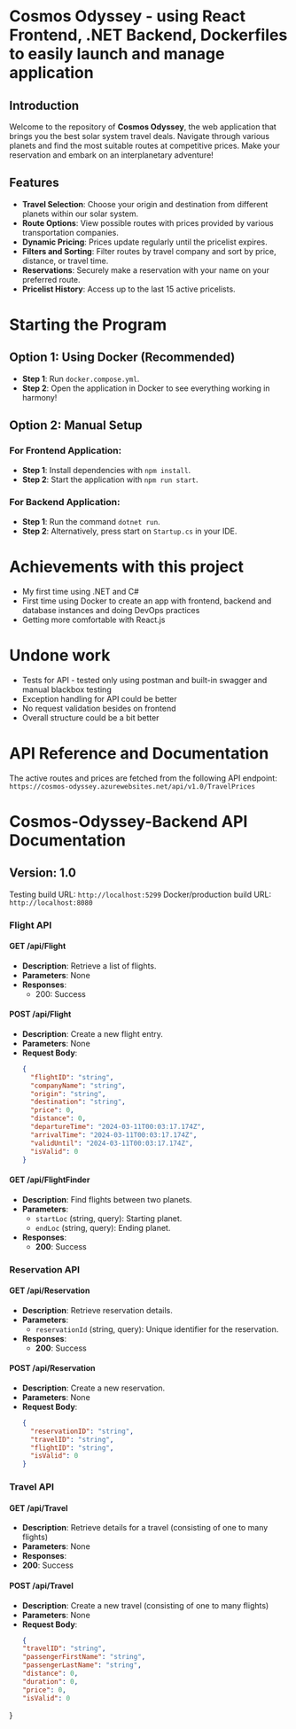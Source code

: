 # Cosmos Odyssey - using React Frontend, .NET Backend, Dockerfiles to easily launch and manage application

## Introduction

Welcome to the repository of **Cosmos Odyssey**, the web application that brings you the best solar system travel deals. Navigate through various planets and find the most suitable routes at competitive prices. Make your reservation and embark on an interplanetary adventure!

## Features

- **Travel Selection**: Choose your origin and destination from different planets within our solar system.
- **Route Options**: View possible routes with prices provided by various transportation companies.
- **Dynamic Pricing**: Prices update regularly until the pricelist expires.
- **Filters and Sorting**: Filter routes by travel company and sort by price, distance, or travel time.
- **Reservations**: Securely make a reservation with your name on your preferred route.
- **Pricelist History**: Access up to the last 15 active pricelists.

# Starting the Program

## Option 1: Using Docker (Recommended)
- **Step 1**: Run `docker.compose.yml`.
- **Step 2**: Open the application in Docker to see everything working in harmony!

## Option 2: Manual Setup
### For Frontend Application:
- **Step 1**: Install dependencies with `npm install`.
- **Step 2**: Start the application with `npm run start`.

### For Backend Application:
- **Step 1**: Run the command `dotnet run`.
- **Step 2**: Alternatively, press start on `Startup.cs` in your IDE.

# Achievements with this project
- My first time using .NET and C#
- First time using Docker to create an app with frontend, backend and database instances and doing DevOps practices
- Getting more comfortable with React.js
  
# Undone work 
- Tests for API - tested only using postman and built-in swagger and manual blackbox testing
- Exception handling for API could be better 
- No request validation besides on frontend
- Overall structure could be a bit better

# API Reference and Documentation

The active routes and prices are fetched from the following API endpoint:
`https://cosmos-odyssey.azurewebsites.net/api/v1.0/TravelPrices`

# Cosmos-Odyssey-Backend API Documentation

## Version: 1.0

Testing build URL: `http://localhost:5299`
Docker/production build URL: `http://localhost:8080`

### Flight API

#### GET /api/Flight
- **Description**: Retrieve a list of flights.
- **Parameters**: None
- **Responses**:
  - 200: Success

#### POST /api/Flight
- **Description**: Create a new flight entry.
- **Parameters**: None
- **Request Body**:
  ```json
  {
    "flightID": "string",
    "companyName": "string",
    "origin": "string",
    "destination": "string",
    "price": 0,
    "distance": 0,
    "departureTime": "2024-03-11T00:03:17.174Z",
    "arrivalTime": "2024-03-11T00:03:17.174Z",
    "validUntil": "2024-03-11T00:03:17.174Z",
    "isValid": 0
  }

#### GET /api/FlightFinder
- **Description**: Find flights between two planets.
- **Parameters**:
  - `startLoc` (string, query): Starting planet.
  - `endLoc` (string, query): Ending planet.
- **Responses**:
  - **200**: Success

### Reservation API

#### GET /api/Reservation
- **Description**: Retrieve reservation details.
- **Parameters**:
  - `reservationId` (string, query): Unique identifier for the reservation.
- **Responses**:
  - **200**: Success

#### POST /api/Reservation
- **Description**: Create a new reservation.
- **Parameters**: None
- **Request Body**:
  ```json
  {
    "reservationID": "string",
    "travelID": "string",
    "flightID": "string",
    "isValid": 0
  }
  
### Travel API

#### GET /api/Travel
- **Description**: Retrieve details for a travel (consisting of one to many flights)
- **Parameters**: None
- **Responses**:
- **200**: Success
    
#### POST /api/Travel
- **Description**: Create a new travel (consisting of one to many flights)
- **Parameters**: None
- **Request Body**:
  ```json
  {
  "travelID": "string",
  "passengerFirstName": "string",
  "passengerLastName": "string",
  "distance": 0,
  "duration": 0,
  "price": 0,
  "isValid": 0
}
